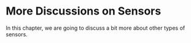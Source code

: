 # More Discussions on Sensors

In this chapter, we are going to discuss a bit more about other types of sensors.

